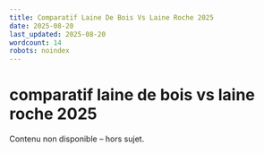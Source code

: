 ```yaml
---
title: Comparatif Laine De Bois Vs Laine Roche 2025
date: 2025-08-20
last_updated: 2025-08-20
wordcount: 14
robots: noindex
---
```


# comparatif laine de bois vs laine roche 2025

Contenu non disponible – hors sujet.